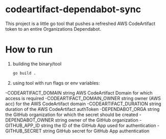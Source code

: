 # codeartifact-dependabot-sync

This project is a little go tool that pushes a refreshed AWS CodeArtifact token to an entire Organizations Dependabot. 

# How to run

1. building the binary/tool

    ```Bash
    go build .
    ```

2. using tool with run flags or env variables:

-CODEARTIFACT_DOMAIN string
    AWS CodeArtifact Domain for which access is required
-CODEARTIFACT_DOMAIN_OWNER string
    owner (AWS acc) for the AWS CodeArtifact domain
-CODEARTIFACT_DURATION string
    duration of the AWS CodeArtifact authToken
-DEPENDABOT_ORGA string
    the GitHub organization for which the secret should be created
-DEPENDABOT_OWNER string
    owner of the GitHub organization
-GITHUB_APP_ID string
    the ID of the GitHub App used for authentication
-GITHUB_SECRET string
    GitHub secret for GitHub App authentication


